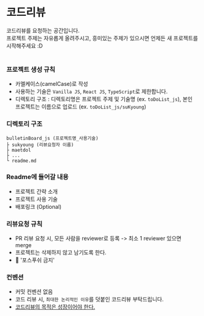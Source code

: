 # 코드리뷰

코드리뷰를 요청하는 공간입니다. <br/>
프로젝트 주제는 자유롭게 올려주시고, 흥미있는 주제가 있으시면 언제든 새 프로젝트를 시작해주세요 :D
<br/><br/>

### 프로젝트 생성 규칙

- 카멜케이스(camelCase)로 작성
- 사용하는 기술은 `Vanilla JS`, `React JS`, `TypeScript`로 제한합니다.
- 디렉토리 구조 : 디렉토리명은 프로젝트 주제 및 기술명 (ex. `toDoList_js`), 본인 프로젝트는 이름으로 업로드 (ex. `toDoList_js/suKyoung`)

### 디렉토리 구조

```
bulletinBoard_js (프로젝트명_사용기술)
├ sukyoung (리뷰요청자 이름)
├ maetdol
├ ...
└ readme.md
```

### Readme에 들어갈 내용

- 프로젝트 간략 소개
- 프로젝트 사용 기술
- 배포링크 (Optional)

### 리뷰요청 규칙

- PR 리뷰 요청 시, 모든 사람을 reviewer로 등록 -> 최소 1 reviewer 있으면 merge
- 프로젝트는 삭제하지 않고 남기도록 한다.
- 🚫 '포스푸쉬 금지'

### 컨벤션

- 커밋 컨벤션 없음
- 코드 리뷰 시, `최대한 논리적인 이유`를 덧붙인 코드리뷰 부탁드립니다.
- [코드리뷰의 목적은 성장이어야 한다.](https://jbee.io/essay/code-review-goal/)
